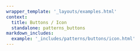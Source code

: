 ```yaml
---
wrapper_template: '_layouts/examples.html'
context:
  title: Buttons / Icon
  standalone: patterns_buttons
markdown_includes:
  example: '_includes/patterns/buttons/icon.html'
---
```

